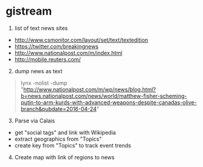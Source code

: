 # gistream

1. list of text news sites
 * http://www.csmonitor.com/layout/set/text/textedition
 * https://twitter.com/breakingnews
 * http://www.nationalpost.com/m/index.html
 * http://mobile.reuters.com/
2. dump news as text
> lynx -nolist -dump "http://www.nationalpost.com/m/wp/news/blog.html?b=news.nationalpost.com/news/world/matthew-fisher-scheming-putin-to-arm-kurds-with-advanced-weapons-despite-canadas-olive-branch&pubdate=2016-04-24"
3. Parse via Calais
 * get "social tags" and link with Wikipedia
 * extract geographics from "Topics"
 * create key from "Topics" to track event trends
4. Create map with link of regions to news
